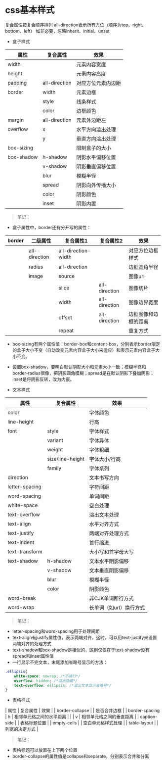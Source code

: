 # css基本样式
> 
复合属性按复合顺序排列
all-direction表示所有方位（顺序为top、right、bottom、left）
如非必要，忽略inherit、initial、unset

* 盒子样式

| 属性 | 复合属性 | 效果 |
| ---- | ---- | --- |
| width | | 元素内容宽度 |
| height | | 元素内容高度 |
| padding | all-direction| 对应方位元素内边距 |
| border| width | 元素边框 |
| | style | 线条样式 |
| | color | 边框颜色 |
| margin | all-direction | 元素外边距左 |
| overflow | x | 水平方向溢出处理 |
| | y | 垂直方向溢出处理 |
| box-sizing  |  | 限制盒子的大小 |
| box-shadow | h-shadow | 阴影水平偏移位置 |
| | v-shadow | 阴影垂直偏移位置 |
| | blur | 模糊半径 | 
| | spread | 阴影向外传播大小 |
| | color | 阴影颜色 |
| | inset | 阴影内置 |
> 笔记：
* 盒子属性中，border还有分开写的属性：

| border | 二级属性 | 复合属性1 | 复合属性2 | 效果 |
| ---- | ---- | ---- | ---- | ---- |
| | all-direction |all-direction-width | | 对应方位边框样式 |
| | radius | all-direction | | 边框圆角半径 |
| | image | source | | 图像url |
| | | slice | all-direction | 图像切片 |
| | | width | all-direction | 图像边界宽度 |
| | | offset | all-direction | 边框图像和边框的距离 |
| | | repeat | | 重复方式 |
* box-sizing有两个属性值：border-box和content-box，分别表示border限定的盒子大小不变（自动改变元素内容盒子大小来适应）和表示元素内容盒子大小不变。
* 设置box-shadow，要明白默认阴影大小和元素大小一致；模糊半径和border-radius很像，把阴影圆角模糊；spread是在默认阴影下叠加阴影；inset是将阴影反转，改为内嵌。

* 文本样式

| 属性 | 复合属性 | 效果 |
| ---- | ---- | ---- |
| color | | 字体颜色 |
| line-height | | 行高 |
| font | style | 字体样式 |
| | variant | 字体异体 |
| | weight | 字体粗细 |
| | size/line-height | 字体大小/行高 |
| | family | 字体系列 |
| direction | | 文本书写方向 |
| letter-spacing | | 字符间距 |
| word-spacing | |单词间距 |
| white-space | | 空白处理 |
| text-overflow | | 溢出文本处理 |
| text-align | | 水平对齐方式 |
| text-justify | | 两端对齐处理方式 |
| text-indent | | 首行缩进 |
| text-transform | | 大小写和首字母大写 |
| text-shadow | h-shadow | 文本水平阴影偏移 |
| | v-shadow | 文本垂直阴影偏移 |
| | blur | 模糊半径 |
| | color | 阴影颜色 | 
| word-break | | 非CJK单词断行方式 |
| word-wrap | | 长单词（如url）换行方式 |
> 笔记：
* letter-spacing和word-spacing用于处理间距
* text-align有justify属性值，表示两端对齐，这时，可以用text-justify来设置两端对齐的处理方式
* text-shadow和box-shadow是相似的，区别仅仅在于text-shadow没有spread和inset属性值
* 一行显示不完文本，末尾添加省略号显示的方法：

```css
.ellipsis{
    white-space: nowrap; /*不换行*/
    overflow: hidden; /*溢出隐藏*/
    text-overflow: ellipsis; /*溢出文本显示省略号*/
}
```

* 表格样式

| 属性 | 复合属性 | 效果 |
| border-collapse | | 是否合并边框 |
| border-spacing | h | 相邻单元格之间的水平距离 |
| | v | 相邻单元格之间的垂直距离 |
| caption-side | | 表格标题位置 |
| empty-cells | | 空白单元格样式处理 |
| table-layout | | 列宽的决定方式 |
> 笔记：
* 表格标题可以放置在上下两个位置
* border-collapse的属性值是collapse和separate，分别表示合并和分离



